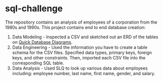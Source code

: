 # sql-challenge

The repository contains an analysis of employees of a corporation from the 1980s and 1990s. This project contains end to end database creation: 
  1. Data Modeling
    - Inspected a CSV and sketched out an ERD of the tables on [Quick Database Diagrams](http://www.quickdatabasediagrams.com).
  2. Data Engineering
    - Used the information you have to create a table schema for the CSV files. Specified data types, primary keys, foreign keys, and other constraints. Then, imported each CSV file into the corresponding SQL table.
  3. Data Analysis
    - Used SLQ to look up various data about employees including: employee number, last name, first name, gender, and salary.
